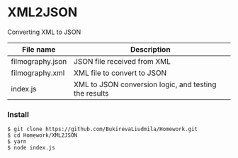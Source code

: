 # XML2JSON

Converting XML to JSON

| File name         | Description                                                                          |
| ------------------|--------------------------------------------------------------------------------------|
| filmography.json  | JSON file received from XML                                                          |
| filmography.xml   | XML file to convert to JSON                                                          |
| index.js          | XML to JSON conversion logic, and testing the results                                |

### Install

```
$ git clone https://github.com/BukirevaLiudmila/Homework.git
$ cd Homework/XML2JSON
$ yarn
$ node index.js
```
